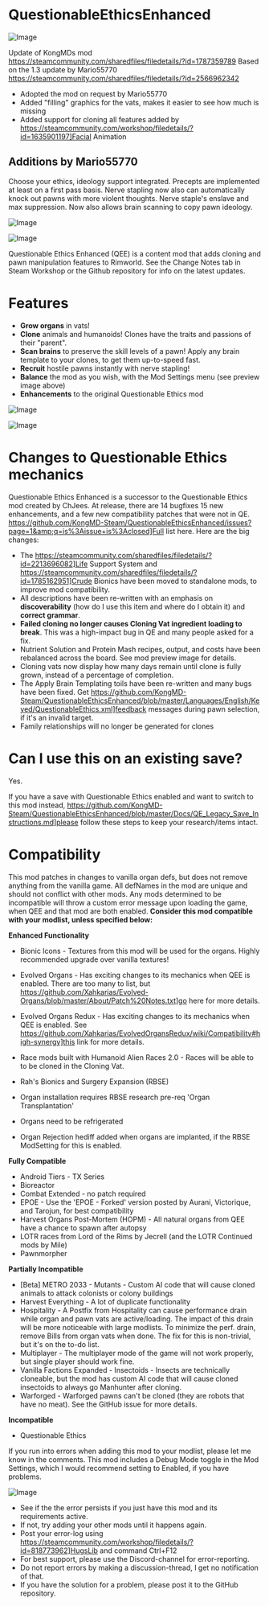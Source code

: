 # QuestionableEthicsEnhanced

![Image](https://i.imgur.com/buuPQel.png)

Update of KongMDs mod
https://steamcommunity.com/sharedfiles/filedetails/?id=1787359789
Based on the 1.3 update by Mario55770
https://steamcommunity.com/sharedfiles/filedetails/?id=2566962342

- Adopted the mod on request by Mario55770
- Added "filling" graphics for the vats, makes it easier to see how much is missing
- Added support for cloning all features added by https://steamcommunity.com/workshop/filedetails/?id=1635901197]Facial Animation

## Additions by Mario55770

Choose your ethics, ideology support integrated. Precepts are implemented at least on a first pass basis. Nerve stapling now also can automatically knock out pawns with more violent thoughts. Nerve staple's enslave and max suppression. Now also allows brain scanning to copy pawn ideology.

![Image](https://i.imgur.com/pufA0kM.png)

	
![Image](https://i.imgur.com/Z4GOv8H.png)

Questionable Ethics Enhanced (QEE) is a content mod that adds cloning and pawn manipulation features to Rimworld. See the Change Notes tab in Steam Workshop or the Github repository for info on the latest updates.

# Features




- **Grow organs** in vats!
- **Clone** animals and humanoids! Clones have the traits and passions of their "parent".
- **Scan brains** to preserve the skill levels of a pawn! Apply any brain template to your clones, to get them up-to-speed fast.
- **Recruit** hostile pawns instantly with nerve stapling!
- **Balance** the mod as you wish, with the Mod Settings menu (see preview image above)
- **Enhancements** to the original Questionable Ethics mod




![Image](https://i.imgur.com/Sr8GRm1.jpg])

![Image](https://i.imgur.com/7HhYJby.jpg])


# Changes to Questionable Ethics mechanics


Questionable Ethics Enhanced is a successor to the Questionable Ethics mod created by ChJees. At release, there are 14  bugfixes 15 new enhancements, and a few new compatibility patches that were not in QE. https://github.com/KongMD-Steam/QuestionableEthicsEnhanced/issues?page=1&amp;q=is%3Aissue+is%3Aclosed]Full list here. Here are the big changes:



-  The https://steamcommunity.com/sharedfiles/filedetails/?id=2213696082]Life Support System and https://steamcommunity.com/sharedfiles/filedetails/?id=1785162951]Crude Bionics have been moved to standalone mods, to improve mod compatibility.
- All descriptions have been re-written with an emphasis on **discoverability** (how do I use this item and where do I obtain it) and **correct grammar**.
- **Failed cloning no longer causes Cloning Vat ingredient loading to break**. This was a high-impact bug in QE and many people asked for a fix.
- Nutrient Solution and Protein Mash recipes, output, and costs have been rebalanced across the board. See mod preview image for details.
- Cloning vats now display how many days remain until clone is fully grown, instead of a percentage of completion.
- The Apply Brain Templating toils have been re-written and many bugs have been fixed. Get https://github.com/KongMD-Steam/QuestionableEthicsEnhanced/blob/master/Languages/English/Keyed/QuestionableEthics.xml]feedback messages during pawn selection, if it's an invalid target.
- Family relationships will no longer be generated for clones




# Can I use this on an existing save?

Yes. 

If you have a save with Questionable Ethics enabled and want to switch to this mod instead, https://github.com/KongMD-Steam/QuestionableEthicsEnhanced/blob/master/Docs/QE_Legacy_Save_Instructions.md]please follow these steps to keep your research/items intact.

# Compatibility

This mod patches in changes to vanilla organ defs, but does not remove anything from the vanilla game. All defNames in the mod are unique and should not conflict with other mods. Any mods determined to be incompatible will throw a custom error message upon loading the game, when QEE and that mod are both enabled. **Consider this mod compatible with your modlist, unless specified below:**

**Enhanced Functionality**


- Bionic Icons - Textures from this mod will be used for the organs. Highly recommended upgrade over vanilla textures!
- Evolved Organs - Has exciting changes to its mechanics when QEE is enabled. There are too many to list, but https://github.com/Xahkarias/Evolved-Organs/blob/master/About/Patch%20Notes.txt]go here for more details.
- Evolved Organs Redux - Has exciting changes to its mechanics when QEE is enabled. See https://github.com/Xahkarias/EvolvedOrgansRedux/wiki/Compatibility#high-synergy]this link for more details.
- Race mods built with Humanoid Alien Races 2.0 - Races will be able to to be cloned in the Cloning Vat.
- Rah's Bionics and Surgery Expansion (RBSE)


- Organ installation requires RBSE research pre-req 'Organ Transplantation'
- Organs need to be refrigerated
- Organ Rejection hediff added when organs are implanted, if the RBSE ModSetting for this is enabled.





**Fully Compatible**


- Android Tiers - TX Series
- Bioreactor
- Combat Extended - no patch required
- EPOE - Use the 'EPOE - Forked' version posted by Aurani, Victorique, and Tarojun, for best compatibility
- Harvest Organs Post-Mortem (HOPM) - All natural organs from QEE have a chance to spawn after autopsy
- LOTR races from Lord of the Rims by Jecrell (and the LOTR Continued mods by Mile)
- Pawnmorpher



**Partially Incompatible**


- [Beta] METRO 2033 - Mutants - Custom AI code that will cause cloned animals to attack colonists or colony buildings
- Harvest Everything - A lot of duplicate functionality
- Hospitality - A Postfix from Hospitality can cause performance drain while organ and pawn vats are active/loading. The impact of this drain will be more noticeable with large modlists. To minimize the perf. drain, remove Bills from organ vats when done. The fix for this is non-trivial, but it's on the to-do list.
- Multiplayer - The multiplayer mode of the game will not work properly, but single player should work fine.
- Vanilla Factions Expanded - Insectoids - Insects are technically cloneable, but the mod has custom AI code that will cause cloned insectoids to always go Manhunter after cloning.
- Warforged - Warforged pawns can't be cloned (they are robots that have no meat). See the GitHub issue for more details.



**Incompatible**


- Questionable Ethics



If you run into errors when adding this mod to your modlist, please let me know in the comments. This mod includes a Debug Mode toggle in the Mod Settings, which I would recommend setting to Enabled, if you have problems.

![Image](https://i.imgur.com/PwoNOj4.png)



-  See if the the error persists if you just have this mod and its requirements active.
-  If not, try adding your other mods until it happens again.
-  Post your error-log using https://steamcommunity.com/workshop/filedetails/?id=818773962]HugsLib and command Ctrl+F12
-  For best support, please use the Discord-channel for error-reporting.
-  Do not report errors by making a discussion-thread, I get no notification of that.
-  If you have the solution for a problem, please post it to the GitHub repository.


